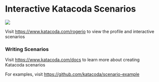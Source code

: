 # Interactive Katacoda Scenarios

[![](http://shields.katacoda.com/katacoda/rogerio/count.svg)](https://www.katacoda.com/rogerio "Get your profile on Katacoda.com")

Visit https://www.katacoda.com/rogerio to view the profile and interactive scenarios

### Writing Scenarios
Visit https://www.katacoda.com/docs to learn more about creating Katacoda scenarios

For examples, visit https://github.com/katacoda/scenario-example
